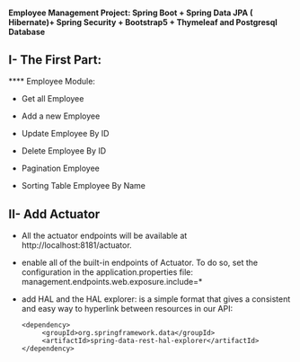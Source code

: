 #### Employee Management Project: Spring Boot + Spring Data JPA ( Hibernate)+ Spring Security + Bootstrap5 + Thymeleaf and Postgresql Database

## I- The First Part:
**** Employee Module:
- Get all Employee 

- Add a new Employee 

- Update Employee By ID

- Delete Employee By ID

- Pagination Employee

- Sorting Table Employee By Name

## II- Add Actuator
 - All the actuator endpoints will be available at http://localhost:8181/actuator.
 - enable all of the built-in endpoints of Actuator. To do so, set the configuration in the application.properties file: 
 management.endpoints.web.exposure.include=* 
 - add HAL and the HAL explorer:  is a simple format that gives a consistent and easy way to hyperlink between resources in our API:
       
       <dependency>
            <groupId>org.springframework.data</groupId>
            <artifactId>spring-data-rest-hal-explorer</artifactId>
       </dependency>
